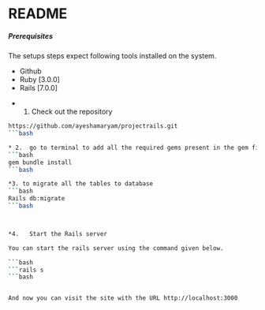 # README
##### Prerequisites

The setups steps expect following tools installed on the system.

- Github
- Ruby [3.0.0]
- Rails [7.0.0]

* 1. Check out the repository

```bash
https://github.com/ayeshamaryam/projectrails.git
```bash

* 2.  go to terminal to add all the required gems present in the gem file
```bash
gem bundle install
```bash

*3. to migrate all the tables to database
```bash
Rails db:migrate
```bash



*4.   Start the Rails server

You can start the rails server using the command given below.

```bash
```rails s
```bash


And now you can visit the site with the URL http://localhost:3000


